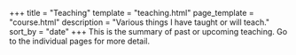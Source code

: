 +++
title = "Teaching"
template = "teaching.html"
page_template = "course.html"
description = "Various things I have taught or will teach."
sort_by = "date"
+++
This is the summary of past or upcoming teaching.
Go to the individual pages for more detail.
